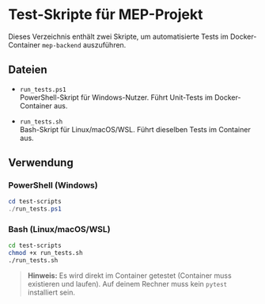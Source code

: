 # Test-Skripte für MEP-Projekt

Dieses Verzeichnis enthält zwei Skripte, um automatisierte Tests im Docker-Container `mep-backend` auszuführen.

## Dateien

- `run_tests.ps1`  
  PowerShell-Skript für Windows-Nutzer. Führt Unit-Tests im Docker-Container aus.

- `run_tests.sh`  
  Bash-Skript für Linux/macOS/WSL. Führt dieselben Tests im Container aus.

## Verwendung

### PowerShell (Windows)

```powershell
cd test-scripts
./run_tests.ps1
```

### Bash (Linux/macOS/WSL)

```bash
cd test-scripts
chmod +x run_tests.sh
./run_tests.sh
```

> **Hinweis:** Es wird direkt im Container getestet (Container muss existieren und laufen). Auf deinem Rechner muss kein `pytest` installiert sein.